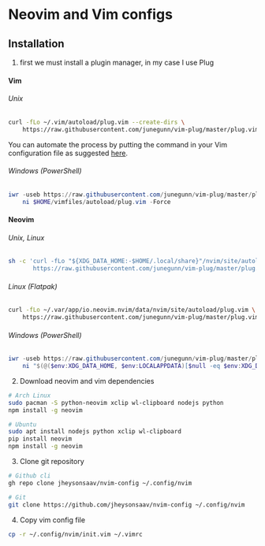 # Neovim and Vim configs

## Installation

1. first we must install a plugin manager, in my case I use Plug

#### Vim

###### Unix

```sh
curl -fLo ~/.vim/autoload/plug.vim --create-dirs \
    https://raw.githubusercontent.com/junegunn/vim-plug/master/plug.vim
```

You can automate the process by putting the command in your Vim configuration
file as suggested [here][auto].

[auto]: https://github.com/junegunn/vim-plug/wiki/tips#automatic-installation

###### Windows (PowerShell)

```powershell
iwr -useb https://raw.githubusercontent.com/junegunn/vim-plug/master/plug.vim |`
    ni $HOME/vimfiles/autoload/plug.vim -Force
```

#### Neovim

###### Unix, Linux

```sh
sh -c 'curl -fLo "${XDG_DATA_HOME:-$HOME/.local/share}"/nvim/site/autoload/plug.vim --create-dirs \
       https://raw.githubusercontent.com/junegunn/vim-plug/master/plug.vim'
```

###### Linux (Flatpak)

```sh
curl -fLo ~/.var/app/io.neovim.nvim/data/nvim/site/autoload/plug.vim \
    https://raw.githubusercontent.com/junegunn/vim-plug/master/plug.vim
```

###### Windows (PowerShell)

```powershell
iwr -useb https://raw.githubusercontent.com/junegunn/vim-plug/master/plug.vim |`
    ni "$(@($env:XDG_DATA_HOME, $env:LOCALAPPDATA)[$null -eq $env:XDG_DATA_HOME])/nvim-data/site/autoload/plug.vim" -Force
```

2. Download neovim and vim dependencies

```sh
# Arch Linux
sudo pacman -S python-neovim xclip wl-clipboard nodejs python
npm install -g neovim

# Ubuntu
sudo apt install nodejs python xclip wl-clipboard
pip install neovim
npm install -g neovim
```

3. Clone git repository

```sh
# Github cli
gh repo clone jheysonsaav/nvim-config ~/.config/nvim

# Git
git clone https://github.com/jheysonsaav/nvim-config ~/.config/nvim
```

4. Copy vim config file

```sh
cp -r ~/.config/nvim/init.vim ~/.vimrc
```

